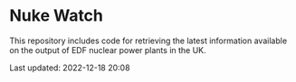 # Nuke Watch

This repository includes code for retrieving the latest information available on the output of EDF nuclear power plants in the UK.

Last updated: 2022-12-18 20:08